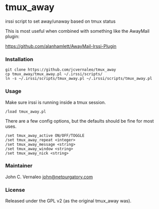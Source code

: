 tmux_away
==========

irssi script to set away/unaway based on tmux status

This is most useful when combined with something like the AwayMail
plugin:

https://github.com/alanhamlett/AwayMail-Irssi-Plugin

### Installation
```
git clone https://github.com/jcvernaleo/tmux_away
cp tmux_away/tmux_away.pl ~/.irssi/scripts/
ln -s ~/.irssi/scripts/tmux_away.pl ~/.irssi/scripts/tmux_away.pl
```

### Usage

Make sure irssi is running inside a tmux session.

```
/load tmux_away.pl
```

There are a few config options, but the defaults should be fine for
most uses.

```
/set tmux_away_active ON/OFF/TOGGLE
/set tmux_away_repeat <integer>
/set tmux_away_message <string>
/set tmux_away_window <string>
/set tmux_away_nick <string>
```

### Maintainer
John C. Vernaleo <john@netpurgatory.com>

### License
Released under the GPL v2 (as the original tmux_away was).

